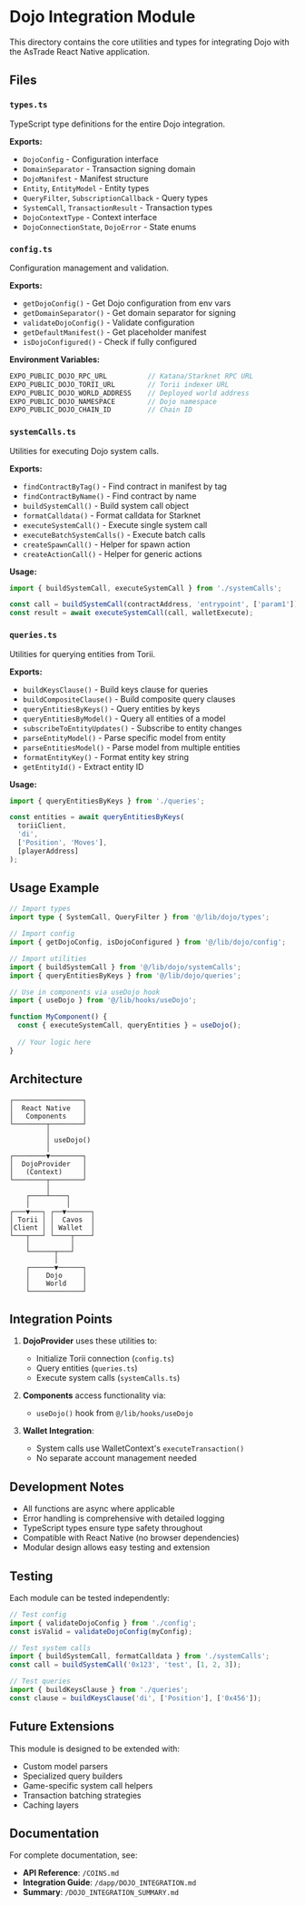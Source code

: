 # Dojo Integration Module

This directory contains the core utilities and types for integrating Dojo with the AsTrade React Native application.

## Files

### `types.ts`
TypeScript type definitions for the entire Dojo integration.

**Exports:**
- `DojoConfig` - Configuration interface
- `DomainSeparator` - Transaction signing domain
- `DojoManifest` - Manifest structure
- `Entity`, `EntityModel` - Entity types
- `QueryFilter`, `SubscriptionCallback` - Query types
- `SystemCall`, `TransactionResult` - Transaction types
- `DojoContextType` - Context interface
- `DojoConnectionState`, `DojoError` - State enums

### `config.ts`
Configuration management and validation.

**Exports:**
- `getDojoConfig()` - Get Dojo configuration from env vars
- `getDomainSeparator()` - Get domain separator for signing
- `validateDojoConfig()` - Validate configuration
- `getDefaultManifest()` - Get placeholder manifest
- `isDojoConfigured()` - Check if fully configured

**Environment Variables:**
```typescript
EXPO_PUBLIC_DOJO_RPC_URL          // Katana/Starknet RPC URL
EXPO_PUBLIC_DOJO_TORII_URL        // Torii indexer URL
EXPO_PUBLIC_DOJO_WORLD_ADDRESS    // Deployed world address
EXPO_PUBLIC_DOJO_NAMESPACE        // Dojo namespace
EXPO_PUBLIC_DOJO_CHAIN_ID         // Chain ID
```

### `systemCalls.ts`
Utilities for executing Dojo system calls.

**Exports:**
- `findContractByTag()` - Find contract in manifest by tag
- `findContractByName()` - Find contract by name
- `buildSystemCall()` - Build system call object
- `formatCalldata()` - Format calldata for Starknet
- `executeSystemCall()` - Execute single system call
- `executeBatchSystemCalls()` - Execute batch calls
- `createSpawnCall()` - Helper for spawn action
- `createActionCall()` - Helper for generic actions

**Usage:**
```typescript
import { buildSystemCall, executeSystemCall } from './systemCalls';

const call = buildSystemCall(contractAddress, 'entrypoint', ['param1']);
const result = await executeSystemCall(call, walletExecute);
```

### `queries.ts`
Utilities for querying entities from Torii.

**Exports:**
- `buildKeysClause()` - Build keys clause for queries
- `buildCompositeClause()` - Build composite query clauses
- `queryEntitiesByKeys()` - Query entities by keys
- `queryEntitiesByModel()` - Query all entities of a model
- `subscribeToEntityUpdates()` - Subscribe to entity changes
- `parseEntityModel()` - Parse specific model from entity
- `parseEntitiesModel()` - Parse model from multiple entities
- `formatEntityKey()` - Format entity key string
- `getEntityId()` - Extract entity ID

**Usage:**
```typescript
import { queryEntitiesByKeys } from './queries';

const entities = await queryEntitiesByKeys(
  toriiClient,
  'di',
  ['Position', 'Moves'],
  [playerAddress]
);
```

## Usage Example

```typescript
// Import types
import type { SystemCall, QueryFilter } from '@/lib/dojo/types';

// Import config
import { getDojoConfig, isDojoConfigured } from '@/lib/dojo/config';

// Import utilities
import { buildSystemCall } from '@/lib/dojo/systemCalls';
import { queryEntitiesByKeys } from '@/lib/dojo/queries';

// Use in components via useDojo hook
import { useDojo } from '@/lib/hooks/useDojo';

function MyComponent() {
  const { executeSystemCall, queryEntities } = useDojo();
  
  // Your logic here
}
```

## Architecture

```
┌─────────────────┐
│  React Native   │
│   Components    │
└────────┬────────┘
         │
         │ useDojo()
         │
┌────────▼────────┐
│  DojoProvider   │
│   (Context)     │
└────────┬────────┘
         │
    ┌────┴────┐
    │         │
┌───▼───┐ ┌──▼──────┐
│ Torii │ │  Cavos  │
│Client │ │ Wallet  │
└───┬───┘ └────┬────┘
    │          │
    └──────┬───┘
           │
    ┌──────▼──────┐
    │    Dojo     │
    │    World    │
    └─────────────┘
```

## Integration Points

1. **DojoProvider** uses these utilities to:
   - Initialize Torii connection (`config.ts`)
   - Query entities (`queries.ts`)
   - Execute system calls (`systemCalls.ts`)

2. **Components** access functionality via:
   - `useDojo()` hook from `@/lib/hooks/useDojo`

3. **Wallet Integration**:
   - System calls use WalletContext's `executeTransaction()`
   - No separate account management needed

## Development Notes

- All functions are async where applicable
- Error handling is comprehensive with detailed logging
- TypeScript types ensure type safety throughout
- Compatible with React Native (no browser dependencies)
- Modular design allows easy testing and extension

## Testing

Each module can be tested independently:

```typescript
// Test config
import { validateDojoConfig } from './config';
const isValid = validateDojoConfig(myConfig);

// Test system calls
import { buildSystemCall, formatCalldata } from './systemCalls';
const call = buildSystemCall('0x123', 'test', [1, 2, 3]);

// Test queries
import { buildKeysClause } from './queries';
const clause = buildKeysClause('di', ['Position'], ['0x456']);
```

## Future Extensions

This module is designed to be extended with:
- Custom model parsers
- Specialized query builders
- Game-specific system call helpers
- Transaction batching strategies
- Caching layers

## Documentation

For complete documentation, see:
- **API Reference**: `/COINS.md`
- **Integration Guide**: `/dapp/DOJO_INTEGRATION.md`
- **Summary**: `/DOJO_INTEGRATION_SUMMARY.md`

